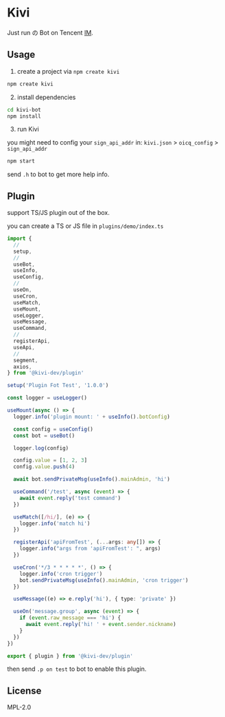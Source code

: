 # Kivi

Just run の Bot on Tencent [IM](https://im.qq.com).

## Usage

1. create a project via `npm create kivi`

```bash
npm create kivi
```

2. install dependencies

```bash
cd kivi-bot
npm install
```

3. run Kivi

you might need to config your `sign_api_addr` in: `kivi.json` > `oicq_config` > `sign_api_addr`

```bash
npm start
```

send `.h` to bot to get more help info.

## Plugin

support TS/JS plugin out of the box.

you can create a TS or JS file in `plugins/demo/index.ts`

```typescript
import {
  //
  setup,
  //
  useBot,
  useInfo,
  useConfig,
  //
  useOn,
  useCron,
  useMatch,
  useMount,
  useLogger,
  useMessage,
  useCommand,
  //
  registerApi,
  useApi,
  //
  segment,
  axios,
} from '@kivi-dev/plugin'

setup('Plugin Fot Test', '1.0.0')

const logger = useLogger()

useMount(async () => {
  logger.info('plugin mount: ' + useInfo().botConfig)

  const config = useConfig()
  const bot = useBot()

  logger.log(config)

  config.value = [1, 2, 3]
  config.value.push(4)

  await bot.sendPrivateMsg(useInfo().mainAdmin, 'hi')

  useCommand('/test', async (event) => {
    await event.reply('test command')
  })

  useMatch([/hi/], (e) => {
    logger.info('match hi')
  })

  registerApi('apiFromTest', (...args: any[]) => {
    logger.info("args from 'apiFromTest': ", args)
  })

  useCron('*/3 * * * * *', () => {
    logger.info('cron trigger')
    bot.sendPrivateMsg(useInfo().mainAdmin, 'cron trigger')
  })

  useMessage((e) => e.reply('hi'), { type: 'private' })

  useOn('message.group', async (event) => {
    if (event.raw_message === 'hi') {
      await event.reply('hi! ' + event.sender.nickname)
    }
  })
})

export { plugin } from '@kivi-dev/plugin'
```

then send `.p on test` to bot to enable this plugin.

## License

MPL-2.0
